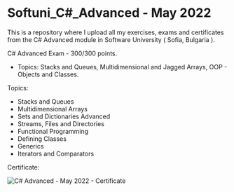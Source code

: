 # Softuni_C#_Advanced - May 2022
This is a repository where I upload all my exercises, exams and certificates from the C# Advanced module in Software University ( Sofia, Bulgaria ).

C# Advanced Exam - 300/300 points.

- Topics: Stacks and Queues, Multidimensional and Jagged Arrays, OOP - Objects and Classes.

Topics:
- Stacks and Queues
- Multidimensional Arrays
- Sets and Dictionaries Advanced
- Streams, Files and Directories
- Functional Programming
- Defining Classes
- Generics
- Iterators and Comparators

Certificate:

![C# Advanced - May 2022 - Certificate](https://user-images.githubusercontent.com/72508846/176239730-69f2b059-1a32-43f1-a6e5-9b8fdf8a60ef.jpeg)
